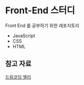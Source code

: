 # Front-End 스터디

Front End 를 공부하기 위한 레포지토리

- JavaScript
- CSS
- HTML

## 참고 자료

[드림코딩 엘리](https://www.youtube.com/watch?v=wcsVjmHrUQg&list=PLv2d7VI9OotTVOL4QmPfvJWPJvkmv6h-2)